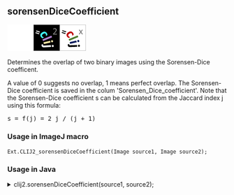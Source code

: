 ## sorensenDiceCoefficient
<img src="images/mini_empty_logo.png"/><img src="images/mini_clij2_logo.png"/><img src="images/mini_clijx_logo.png"/>

Determines the overlap of two binary images using the Sorensen-Dice coefficent. 

A value of 0 suggests no overlap, 1 means perfect overlap.
The Sorensen-Dice coefficient is saved in the colum 'Sorensen_Dice_coefficient'.
Note that the Sorensen-Dice coefficient s can be calculated from the Jaccard index j using this formula:
<pre>s = f(j) = 2 j / (j + 1)</pre>

### Usage in ImageJ macro
```
Ext.CLIJ2_sorensenDiceCoefficient(Image source1, Image source2);
```


### Usage in Java


<details>

<summary>
clij2.sorensenDiceCoefficient(source1, source2);
</summary>
```
// init CLIJ and GPU
import net.haesleinhuepf.clij2.CLIJ2;
import net.haesleinhuepf.clij.clearcl.ClearCLBuffer;
CLIJ2 clij2 = CLIJ2.getInstance();

// get input parameters
ClearCLBuffer source1 = clij2.push(source1ImagePlus);
ClearCLBuffer source2 = clij2.push(source2ImagePlus);
```

```
// Execute operation on GPU
double resultSorensenDiceCoefficient = clij2.sorensenDiceCoefficient(source1, source2);
```

```
//show result
System.out.println(resultSorensenDiceCoefficient);

// cleanup memory on GPU
clij2.release(source1);
clij2.release(source2);
```


</details>



### Usage in Matlab


<details>

<summary>
clij2.sorensenDiceCoefficient(source1, source2);
</summary>
```
% init CLIJ and GPU
clij2 = init_clatlab();

% get input parameters
source1 = clij2.pushMat(source1_matrix);
source2 = clij2.pushMat(source2_matrix);
```

```
% Execute operation on GPU
double resultSorensenDiceCoefficient = clij2.sorensenDiceCoefficient(source1, source2);
```

```
% show result
System.out.println(resultSorensenDiceCoefficient);

% cleanup memory on GPU
clij2.release(source1);
clij2.release(source2);
```


</details>



### Usage in Icy


details>

<summary>
clij2.sorensenDiceCoefficient(source1, source2);
</summary>
```
// init CLIJ and GPU
importClass(net.haesleinhuepf.clicy.CLICY);
importClass(Packages.icy.main.Icy);

clij2 = CLICY.getInstance();

// get input parameters
source1_sequence = getSequence();source1 = clij2.pushSequence(source1_sequence);
source2_sequence = getSequence();source2 = clij2.pushSequence(source2_sequence);
```

```
// Execute operation on GPU
double resultSorensenDiceCoefficient = clij2.sorensenDiceCoefficient(source1, source2);
```

```
// show result
System.out.println(resultSorensenDiceCoefficient);

// cleanup memory on GPU
clij2.release(source1);
clij2.release(source2);
```


</details>





### Example scripts
<a href="https://github.com/clij/clij2-docs/blob/master/src/main/jython/jaccardIndex.py"><img src="images/language_jython.png" height="20"/></a> [jaccardIndex.py](https://github.com/clij/clij2-docs/blob/master/src/main/jython/jaccardIndex.py)  


[Back to CLIJ2 reference](https://clij.github.io/clij2-docs/reference)
[Back to CLIJ2 documentation](https://clij.github.io/clij2-docs)

[Imprint](https://clij.github.io/imprint)
